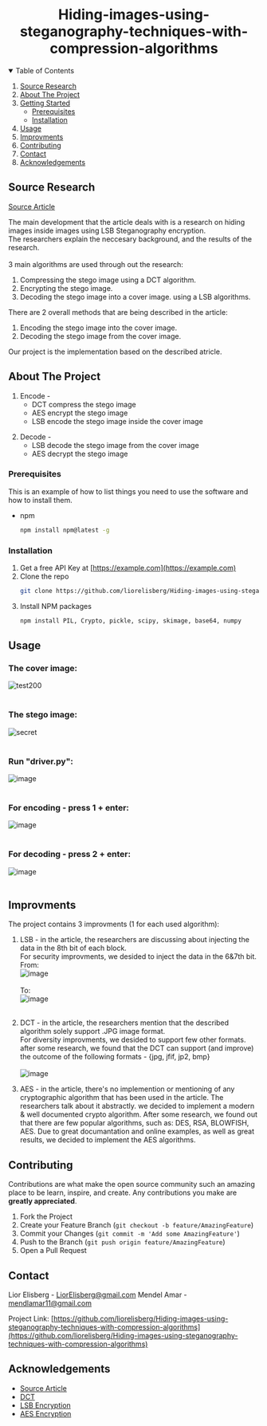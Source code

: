 <!-- PROJECT LOGO -->
  <h1 align="center">Hiding-images-using-steganography-techniques-with-compression-algorithms</h1>

<!-- TABLE OF CONTENTS -->
<details open="open">
  <summary>Table of Contents</summary>
  <ol>
    <li>
      <a href="#source-research">Source Research</a>
    </li>
    <li>
      <a href="#about-the-project">About The Project</a>
    </li>
    <li>
      <a href="#getting-started">Getting Started</a>
      <ul>
        <li><a href="#prerequisites">Prerequisites</a></li>
        <li><a href="#installation">Installation</a></li>
      </ul>
    </li>
    <li><a href="#usage">Usage</a></li>
    <li><a href="#improvments">Improvments</a></li>
    <li><a href="#contributing">Contributing</a></li>
    <li><a href="#contact">Contact</a></li>
    <li><a href="#acknowledgements">Acknowledgements</a></li>
  </ol>
</details>


## Source Research 
[Source Article](https://www.researchgate.net/publication/333538111_Hiding_data_in_images_using_steganography_techniques_with_compression_algorithms)

The main development that the article deals with is a research on hiding images inside images using LSB Steganography encryption.<br/>
The researchers explain the neccesary background, and the results of the research.<br/><br/>
3 main algorithms are used through out the research:
  1. Compressing the stego image using a DCT algorithm.
  2. Encrypting the stego image.
  3. Decoding the stego image into a cover image. using a LSB algorithms.

There are 2 overall methods that are being described in the article:
  1. Encoding the stego image into the cover image.
  2. Decoding the stego image from the cover image.

Our project is the implementation based on the described atricle.
  
  
<!-- ABOUT THE PROJECT -->
## About The Project

1. Encode -
   <ul>
    <li> DCT compress the stego image</li>
    <li> AES encrypt the stego image </li>
    <li> LSB encode the stego image inside the cover image </li>
  </ul>
  
2. Decode -
   <ul>
    <li> LSB decode the stego image from the cover image </li>
    <li> AES decrypt the stego image</li>
  </ul>



### Prerequisites

This is an example of how to list things you need to use the software and how to install them.
* npm
  ```sh
  npm install npm@latest -g
  ```

### Installation

1. Get a free API Key at [https://example.com](https://example.com)
2. Clone the repo
   ```sh
   git clone https://github.com/liorelisberg/Hiding-images-using-steganography-techniques-with-compression-algorithms
   ```
3. Install NPM packages
   ```sh
   npm install PIL, Crypto, pickle, scipy, skimage, base64, numpy
   ```


<!-- USAGE EXAMPLES -->
## Usage
### The cover image:
![test200](https://user-images.githubusercontent.com/14842875/122656557-446f1f00-d164-11eb-8bb7-b828a0f6728d.jpg) <br/><br/>

### The stego image:
![secret](https://user-images.githubusercontent.com/14842875/122656568-5650c200-d164-11eb-8913-b3fb3378afcc.jpg) <br/><br/>

### Run "driver.py":
![image](https://user-images.githubusercontent.com/14842875/122655977-7af66b00-d15f-11eb-8b03-fb080bc38bb4.png) <br/><br/>

### For encoding -  press 1 + enter:
![image](https://user-images.githubusercontent.com/14842875/122655979-7e89f200-d15f-11eb-9e0a-d3bc184a391d.png) <br/><br/>

### For decoding -  press 2 + enter:
![image](https://user-images.githubusercontent.com/14842875/122655987-88135a00-d15f-11eb-842f-ee7fa81dd656.png) <br/><br/>


<!-- IMPROVMENTS -->
## Improvments
  The project contains 3 improvments (1 for each used algorithm):
  1. LSB - in the article, the researchers are discussing about injecting the data in the 8th bit of each block.<br/>
     For security improvments, we desided to inject the data in the 6&7th bit.<br/>
     From:<br/>
     ![image](https://user-images.githubusercontent.com/14842875/122656699-b85df700-d165-11eb-9e8c-b13ccd106dc7.png) <br/><br/>
     To:<br/>
     ![image](https://user-images.githubusercontent.com/14842875/122656702-c01d9b80-d165-11eb-8691-8a2ef3399f17.png) <br/><br/>

  2. DCT - in the article, the researchers mention that the described algorithm solely support .JPG image format.<br/>
     For diversity improvments, we desided to support few other formats.<br/>
     after some research, we found that the DCT can support (and improve) the outcome of the following formats  - {jpg, jfif, jp2, bmp}<br/><br/>
     ![image](https://user-images.githubusercontent.com/14842875/122656862-18a16880-d167-11eb-8649-81dec3484cb2.png)

  3. AES - in the article, there's no implemention or mentioning of any cryptographic algorithm that has been used in the article.
     The researchers talk about it abstractly.
     we decided to implement a modern & well documented crypto algorithm.
     After some research, we found out that there are few popular algorithms, such as: DES, RSA, BLOWFISH, AES. 
     Due to great documantation and online examples, as well as great results, we decided to implement the AES algorithms.

<!-- CONTRIBUTING -->
## Contributing

Contributions are what make the open source community such an amazing place to be learn, inspire, and create. Any contributions you make are **greatly appreciated**.

1. Fork the Project
2. Create your Feature Branch (`git checkout -b feature/AmazingFeature`)
3. Commit your Changes (`git commit -m 'Add some AmazingFeature'`)
4. Push to the Branch (`git push origin feature/AmazingFeature`)
5. Open a Pull Request


<!-- CONTACT -->
## Contact

Lior Elisberg - LiorElisberg@gmail.com
Mendel Amar - mendlamar11@gmail.com

Project Link: [https://github.com/liorelisberg/Hiding-images-using-steganography-techniques-with-compression-algorithms](https://github.com/liorelisberg/Hiding-images-using-steganography-techniques-with-compression-algorithms)



<!-- ACKNOWLEDGEMENTS -->
## Acknowledgements
* [Source Article](https://www.researchgate.net/publication/333538111_Hiding_data_in_images_using_steganography_techniques_with_compression_algorithms)
* [DCT](https://en.wikipedia.org/wiki/Discrete_cosine_transform)
* [LSB Encryption](https://www.degruyter.com/document/doi/10.1515/nleng-2016-0010/html)
* [AES Encryption](https://en.wikipedia.org/wiki/Advanced_Encryption_Standard)

